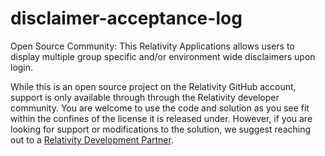 # disclaimer-acceptance-log
Open Source Community: This Relativity Applications allows users to display multiple group specific and/or environment wide disclaimers upon login.

While this is an open source project on the Relativity GitHub account, support is only available through through the Relativity developer community. You are welcome to use the code and solution as you see fit within the confines of the license it is released under. However, if you are looking for support or modifications to the solution, we suggest reaching out to a [Relativity Development Partner](https://www.relativity.com/ediscovery-software/app-hub).
